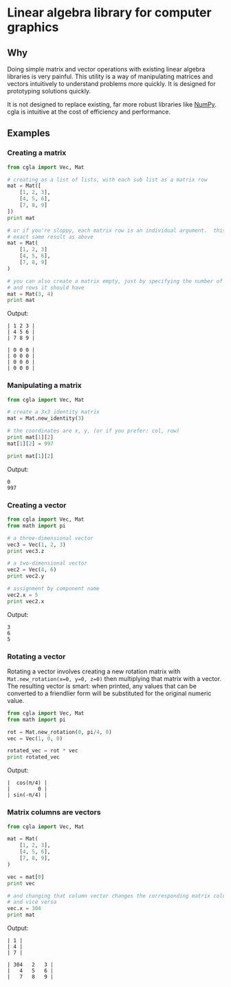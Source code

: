 Linear algebra library for computer graphics
============================================

Why
---

Doing simple matrix and vector operations with existing linear algebra libraries
is very painful.  This utility is a way of manipulating matrices
and vectors intuitively to understand problems more quickly.  It is designed
for prototyping solutions quickly.

It is not designed to replace existing, far more robust libraries like
[NumPy](http://www.numpy.org/).  cgla is intuitive at the cost of
efficiency and performance.

Examples
--------

### Creating a matrix

```python
from cgla import Vec, Mat

# creating as a list of lists, with each sub list as a matrix row
mat = Mat([
    [1, 2, 3],
    [4, 5, 6],
    [7, 8, 9]
])
print mat

# or if you're sloppy, each matrix row is an individual argument.  this has the
# exact same result as above
mat = Mat(
	[1, 2, 3]
	[4, 5, 6],
	[7, 8, 9]
)

# you can also create a matrix empty, just by specifying the number of columns
# and rows it should have
mat = Mat(3, 4)
print mat
```

Output:
```
| 1 2 3 |
| 4 5 6 |
| 7 8 9 |

| 0 0 0 |
| 0 0 0 |
| 0 0 0 |
| 0 0 0 |
```

### Manipulating a matrix
```python
from cgla import Vec, Mat

# create a 3x3 identity matrix
mat = Mat.new_identity(3)

# the coordinates are x, y, (or if you prefer: col, row)
print mat[1][2]
mat[1][2] = 997

print mat[1][2]
```

Output:
```
0
997
```

### Creating a vector

```python
from cgla import Vec, Mat
from math import pi

# a three-dimensional vector
vec3 = Vec(1, 2, 3)
print vec3.z

# a two-dimensional vector
vec2 = Vec(4, 6)
print vec2.y  

# assignment by component name
vec2.x = 5
print vec2.x
```

Output:
```
3
6
5
```

### Rotating a vector

Rotating a vector involves creating a new rotation matrix with
`Mat.new_rotation(x=0, y=0, z=0)` then multiplying that matrix with a vector.
The resulting vector is smart: when printed, any values that can be
converted to a friendlier form will be substituted for the original numeric
value.

```python
from cgla import Vec, Mat
from math import pi

rot = Mat.new_rotation(0, pi/4, 0)
vec = Vec(1, 0, 0)

rotated_vec = rot * vec
print rotated_vec
```

Output:
```
|  cos(π/4) |
|         0 |
| sin(-π/4) |
```

### Matrix columns are vectors
```python
from cgla import Vec, Mat

mat = Mat(
	[1, 2, 3],
	[4, 5, 6],
	[7, 8, 9],
)

vec = mat[0]
print vec

# and changing that column vector changes the corresponding matrix column
# and vice versa
vec.x = 304
print mat
```

Output:
```
| 1 |
| 4 |
| 7 |

| 304   2   3 |
|   4   5   6 |
|   7   8   9 |
```